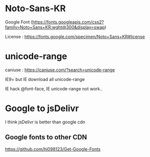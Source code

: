 # Noto-Sans-KR
Google Font (https://fonts.googleapis.com/css2?family=Noto+Sans+KR:wght@300&display=swap)

License : https://fonts.google.com/specimen/Noto+Sans+KR#license

# unicode-range
caniuse : https://caniuse.com/?search=unicode-range

IE9+ but IE download all unicode-range

IE hack @font-face, IE unicode-range not work..

# Google to jsDelivr
I think jsDelivr is better than google cdn

## Google fonts to other CDN
https://github.com/hi098123/Get-Google-Fonts
